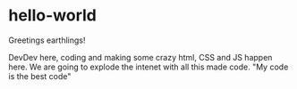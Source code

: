 # hello-world
Greetings earthlings!

DevDev here, coding and making some crazy html, CSS and JS happen here. We are going to explode the intenet with all this made code. "My code is the best code"
